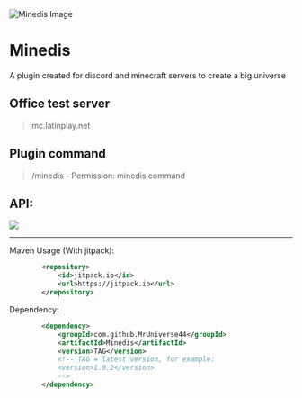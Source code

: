<img align="center" alt="Minedis Image" src="https://i.imgur.com/z5beB3N.png">

# Minedis

A plugin created for discord and minecraft servers to create a big universe 

## Office test server
> mc.latinplay.net

## Plugin command
> /minedis - Permission: minedis.command

## API:

[![](https://jitpack.io/v/MrUniverse44/Minedis.svg)](https://jitpack.io/#MrUniverse44/Minedis)

---

Maven Usage (With jitpack):
```XML
        <repository>
            <id>jitpack.io</id>
            <url>https://jitpack.io</url>
        </repository>
```

Dependency:
```XML
        <dependency>
            <groupId>com.github.MrUniverse44</groupId>
            <artifactId>Minedis</artifactId>
            <version>TAG</version>
            <!-- TAG = latest version, for example:
            <version>1.0.2</version>
            -->
        </dependency>
```
